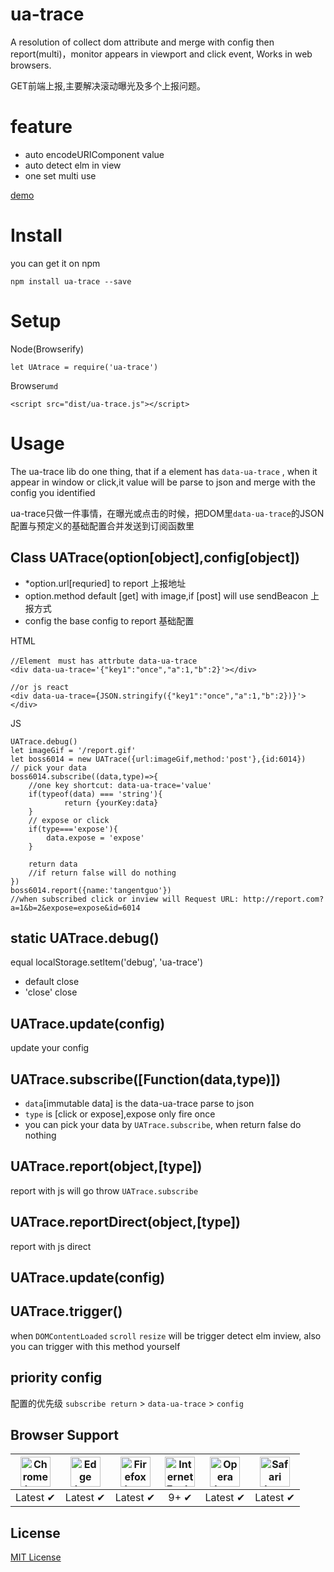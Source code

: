 # ua-trace
A resolution of collect dom attribute and merge with config then report(multi)，monitor appears in viewport  and click event, Works in web browsers.

GET前端上报,主要解决滚动曝光及多个上报问题。

# feature
- auto encodeURIComponent value
- auto detect elm in view
- one set multi use



[demo](http://lichspace.github.io/ua-trace-demo/)

# Install
 you can get it on npm
 ```
 npm install ua-trace --save
 ```

# Setup
Node(Browserify)
```
let UAtrace = require('ua-trace')
```

Browser`umd`

```
<script src="dist/ua-trace.js"></script>
```

# Usage

The ua-trace lib do one thing, that if a element has `data-ua-trace` ,  when it appear in window or click,it value will be parse to json and merge with the config you identified

ua-trace只做一件事情，在曝光或点击的时候，把DOM里`data-ua-trace`的JSON配置与预定义的基础配置合并发送到订阅函数里

## Class UATrace(option[object],config[object])
- *option.url[requried] to report 上报地址
- option.method default [get] with image,if [post] will use sendBeacon 上报方式
- config the base config to report 基础配置


HTML
```
//Element　must has attrbute data-ua-trace
<div data-ua-trace='{"key1":"once","a":1,"b":2}'></div>

//or js react
<div data-ua-trace={JSON.stringify({"key1":"once","a":1,"b":2})}'></div>

```

JS
```
UATrace.debug()
let imageGif = '/report.gif'
let boss6014 = new UATrace({url:imageGif,method:'post'},{id:6014})
// pick your data
boss6014.subscribe((data,type)=>{
    //one key shortcut: data-ua-trace='value'
    if(typeof(data) === 'string'){
            return {yourKey:data}
    }
    // expose or click
    if(type==='expose'){
        data.expose = 'expose'
    }

    return data
    //if return false will do nothing
})
boss6014.report({name:'tangentguo'})
//when subscribed click or inview will Request URL: http://report.com?a=1&b=2&expose=expose&id=6014

```

## static UATrace.debug()
equal localStorage.setItem('debug', 'ua-trace')
-  default close
- 'close' close

## UATrace.update(config)
update your config

## UATrace.subscribe([Function(data,type)])
- `data`[immutable data] is the data-ua-trace parse to json
- `type` is [click or expose],expose only fire once
- you can pick your data by `UATrace.subscribe`, when return false do nothing

## UATrace.report(object,[type])
report with js will go throw `UATrace.subscribe`

## UATrace.reportDirect(object,[type])
report with js direct

## UATrace.update(config)

## UATrace.trigger()
when `DOMContentLoaded` `scroll` `resize`  will be trigger detect elm inview, also you can trigger with this method yourself

## priority config
配置的优先级
`subscribe return` > `data-ua-trace` > `config`

## Browser Support

| <img src="http://lichspace.github.io/ua-trace-demo/chrome.png" width="48px" height="48px" alt="Chrome logo"> | <img src="http://lichspace.github.io/ua-trace-demo/ieage.png" width="48px" height="48px" alt="Edge logo"> | <img src="http://lichspace.github.io/ua-trace-demo/firefox.png" width="48px" height="48px" alt="Firefox logo"> | <img src="http://lichspace.github.io/ua-trace-demo/IE.png" width="48px" height="48px" alt="Internet Explorer logo"> | <img src="http://lichspace.github.io/ua-trace-demo/opera.png" width="48px" height="48px" alt="Opera logo"> | <img src="http://lichspace.github.io/ua-trace-demo/saferi.png" width="48px" height="48px" alt="Safari logo"> |
|:---:|:---:|:---:|:---:|:---:|:---:|
| Latest ✔ | Latest ✔ | Latest ✔ | 9+ ✔ | Latest ✔ | Latest ✔ |


## License

[MIT License](http://zenorocha.mit-license.org/)
